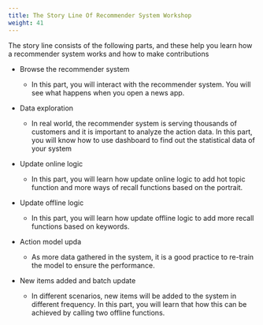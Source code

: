 ```yaml
---
title: The Story Line Of Recommender System Workshop
weight: 41
---
```


The story line consists of the following parts, and these help you learn how a recommender system works and how to make contributions

* Browse the recommender system
    * In this part, you will interact with the recommender system. You will see what happens when you open a news app.

* Data exploration
    * In real world, the recommender system is serving thousands of customers and it is important to analyze the action data. In this part, you will know how to use dashboard to find out the statistical data of your system

* Update online logic
    * In this part, you will learn how update online logic to add hot topic function and more ways of recall functions based on the portrait.

* Update offline logic
    * In this part, you will learn how update offline logic to add more recall functions based on keywords.

* Action model upda
    * As more data gathered in the system, it is a good practice to re-train the model to ensure the performance.

* New items added and batch update
    * In different scenarios, new items will be added to the system in different frequency. In this part, you will learn that how this can be achieved by calling two offline functions.